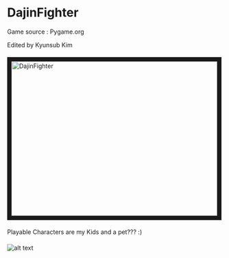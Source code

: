 # DajinFighter

Game source : Pygame.org

Edited by Kyunsub Kim

####
<a href="http://www.youtube.com/watch?feature=player_embedded&v=bEfyAvDhEJs
" target="_blank"><img src="http://img.youtube.com/vi/bEfyAvDhEJs/0.jpg" 
alt="DajinFighter" width="480" height="360" border="10" /></a>

####
Playable Characters are my Kids and a pet??? :) 
####
![alt text](http://kyungsubkim.com/wp-content/uploads/2019/06/85e390_c459699f6a0a491bab5eddf9d0eb471a_mv2.jpg)
